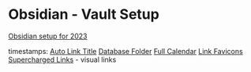 # Obsidian - Vault Setup


[Obsidian setup for 2023](https://www.youtube.com/watch?v=ym26gT798lQ)


timestamps:
[Auto Link Title](https://youtu.be/ym26gT798lQ?t=323)
[Database Folder](https://youtu.be/ym26gT798lQ?t=630)
[Full Calendar](https://youtu.be/ym26gT798lQ?t=1153)
[Link Favicons](https://youtu.be/ym26gT798lQ?t=1490)
[Supercharged Links](https://youtu.be/ym26gT798lQ?t=2141) - visual links